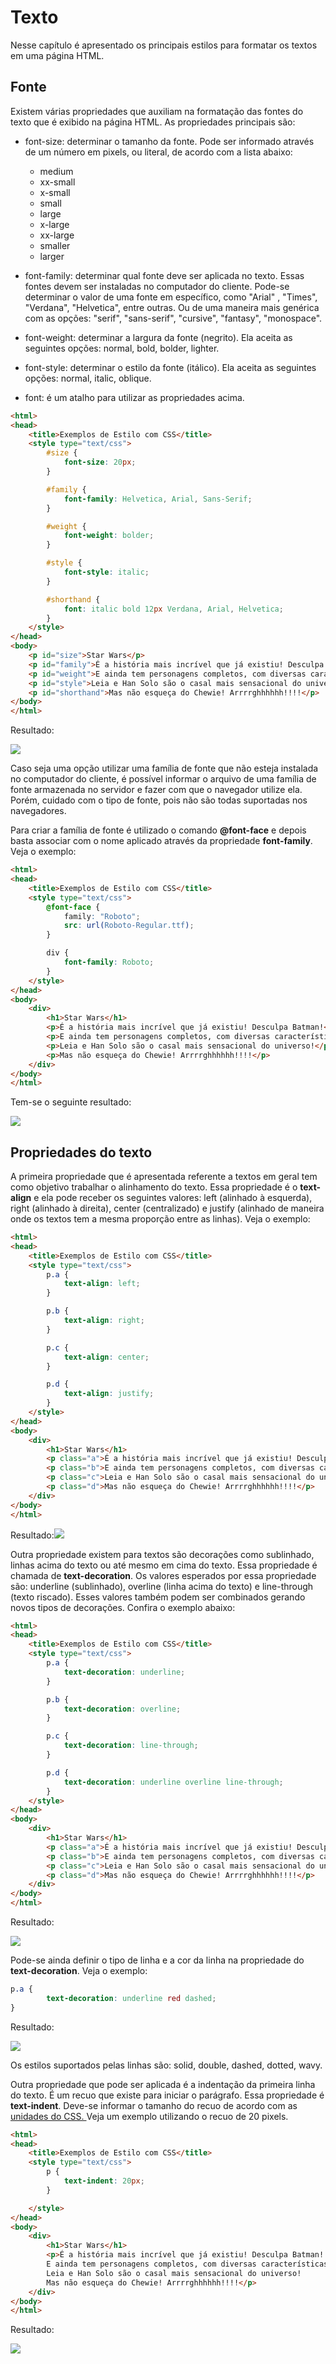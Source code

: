 # Texto

Nesse capítulo é apresentado os principais estilos para formatar os textos em uma página HTML.

## Fonte

Existem várias propriedades que auxiliam na formatação das fontes do texto que é exibido na página HTML. As propriedades principais são:

* font-size: determinar o tamanho da fonte. Pode ser informado através de um número em pixels, ou literal, de acordo com a lista abaixo:
  * medium
  * xx-small
  * x-small
  * small
  * large
  * x-large
  * xx-large
  * smaller
  * larger
* font-family: determinar qual fonte deve ser aplicada no texto. Essas fontes devem ser instaladas no computador do cliente. Pode-se determinar o valor de uma fonte em específico, como "Arial" , "Times", "Verdana", "Helvetica", entre outras. Ou de uma maneira mais genérica com as opções: "serif", "sans-serif", "cursive", "fantasy", "monospace".
* font-weight: determinar a largura da fonte \(negrito\). Ela aceita as seguintes opções: normal, bold, bolder, lighter.
* font-style: determinar o estilo da fonte \(itálico\). Ela aceita as seguintes opções: normal, italic, oblique.

* font: é um atalho para utilizar as propriedades acima.

```html
<html>
<head>
    <title>Exemplos de Estilo com CSS</title>
    <style type="text/css">
        #size {
            font-size: 20px;
        }

        #family {
            font-family: Helvetica, Arial, Sans-Serif;
        }

        #weight {
            font-weight: bolder;
        }

        #style {
            font-style: italic;
        }

        #shorthand {
            font: italic bold 12px Verdana, Arial, Helvetica;
        }
    </style>
</head>
<body>
    <p id="size">Star Wars</p>
    <p id="family">É a história mais incrível que já existiu! Desculpa Batman!</p>
    <p id="weight">E ainda tem personagens completos, com diversas características legais.</p>
    <p id="style">Leia e Han Solo são o casal mais sensacional do universo!</p>
    <p id="shorthand">Mas não esqueça do Chewie! Arrrrghhhhhh!!!!</p>
</body>
</html>
```

Resultado:

![](/assets/fonts.png)

Caso seja uma opção utilizar uma família de fonte que não esteja instalada no computador do cliente, é possível informar o arquivo de uma família de fonte armazenada no servidor e fazer com que o navegador utilize ela. Porém, cuidado com  o tipo de fonte, pois não são todas suportadas nos navegadores.

Para criar a família de fonte é utilizado o comando **@font-face** e depois basta associar com o nome aplicado através da propriedade **font-family**. Veja o exemplo:

```html
<html>
<head>
    <title>Exemplos de Estilo com CSS</title>
    <style type="text/css">
        @font-face {
            family: "Roboto";
            src: url(Roboto-Regular.ttf);
        }

        div {
            font-family: Roboto;
        }
    </style>
</head>
<body>
    <div>
        <h1>Star Wars</h1>
        <p>É a história mais incrível que já existiu! Desculpa Batman!</p>
        <p>E ainda tem personagens completos, com diversas características legais.</p>
        <p>Leia e Han Solo são o casal mais sensacional do universo!</p>
        <p>Mas não esqueça do Chewie! Arrrrghhhhhh!!!!</p>
    </div>
</body>
</html>
```

Tem-se o seguinte resultado:

![](/assets/font-face.png)

## Propriedades do texto

A primeira propriedade que é apresentada referente a textos em geral tem como objetivo trabalhar o alinhamento do texto. Essa propriedade é o **text-align** e ela pode receber os seguintes valores: left \(alinhado à esquerda\), right \(alinhado à direita\), center \(centralizado\) e justify \(alinhado de maneira onde os textos tem a mesma proporção entre as linhas\). Veja o exemplo:

```html
<html>
<head>
    <title>Exemplos de Estilo com CSS</title>
    <style type="text/css">
        p.a {
            text-align: left;
        }

        p.b {
            text-align: right;
        }

        p.c {
            text-align: center;
        }

        p.d {
            text-align: justify;
        }
    </style>
</head>
<body>
    <div>
        <h1>Star Wars</h1>
        <p class="a">É a história mais incrível que já existiu! Desculpa Batman!</p>
        <p class="b">E ainda tem personagens completos, com diversas características legais.</p>
        <p class="c">Leia e Han Solo são o casal mais sensacional do universo!</p>
        <p class="d">Mas não esqueça do Chewie! Arrrrghhhhhh!!!!</p>
    </div>
</body>
</html>
```

Resultado:![](/assets/text-align.png)

Outra propriedade existem para textos são decorações como sublinhado, linhas acima do texto ou até mesmo em cima do texto. Essa propriedade é chamada de **text-decoration**. Os valores esperados por essa propriedade são: underline \(sublinhado\), overline \(linha acima do texto\) e line-through \(texto riscado\). Esses valores também podem ser combinados gerando novos tipos de decorações. Confira o exemplo abaixo:

```html
<html>
<head>
    <title>Exemplos de Estilo com CSS</title>
    <style type="text/css">
        p.a {
            text-decoration: underline;
        }

        p.b {
            text-decoration: overline;
        }

        p.c {
            text-decoration: line-through;
        }

        p.d {
            text-decoration: underline overline line-through;
        }
    </style>
</head>
<body>
    <div>
        <h1>Star Wars</h1>
        <p class="a">É a história mais incrível que já existiu! Desculpa Batman!</p>
        <p class="b">E ainda tem personagens completos, com diversas características legais.</p>
        <p class="c">Leia e Han Solo são o casal mais sensacional do universo!</p>
        <p class="d">Mas não esqueça do Chewie! Arrrrghhhhhh!!!!</p>
    </div>
</body>
</html>
```

Resultado:

![](/assets/text-decoration.png)

Pode-se ainda definir o tipo de linha e a cor da linha na propriedade do **text-decoration**. Veja o exemplo:

```css
p.a {
        text-decoration: underline red dashed;
}
```

Resultado:

![](/assets/text-decoration-full.png)

Os estilos suportados pelas linhas são: solid, double, dashed, dotted, wavy.

Outra propriedade que pode ser aplicada é a indentação da primeira linha do texto. É um recuo que existe para iniciar o parágrafo. Essa propriedade é **text-indent**. Deve-se informar o tamanho do recuo de acordo com as [unidades do CSS. ](https://www.w3schools.com/cssref/css_units.asp.)Veja um exemplo utilizando o recuo de 20 pixels.

```html
<html>
<head>
    <title>Exemplos de Estilo com CSS</title>
    <style type="text/css">
        p {
            text-indent: 20px;
        }

    </style>
</head>
<body>
    <div>
        <h1>Star Wars</h1>
        <p>É a história mais incrível que já existiu! Desculpa Batman!
        E ainda tem personagens completos, com diversas características legais.
        Leia e Han Solo são o casal mais sensacional do universo!
        Mas não esqueça do Chewie! Arrrrghhhhhh!!!!</p>
    </div>
</body>
</html>
```

Resultado:

![](/assets/text-indent.png)



